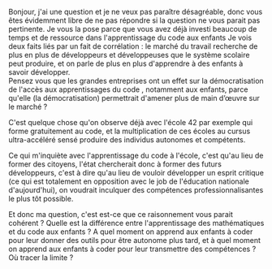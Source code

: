 

Bonjour, j'ai une question et je ne veux pas paraître désagréable, donc vous êtes évidemment libre de ne pas répondre si la question ne vous parait pas pertinente.
Je vous la pose parce que vous avez déjà investi beaucoup de temps et de ressource dans l'apprentissage du code aux enfants 
Je vois deux faits liés par un fait de corrélation : le marché du travail recherche de plus en plus de développeurs et développeuses que le système scolaire peut produire, et on parle de plus en plus d'apprendre à des enfants à savoir développer.  
Pensez vous que les grandes entreprises ont un effet sur la démocratisation de l'accès aux apprentissages du code , notamment aux enfants, parce qu'elle (la démocratisation) permettrait d'amener plus de main d’œuvre sur le marché ? 
 
C'est quelque chose qu'on observe déjà avec l'école 42 par exemple qui forme gratuitement au code, et la multiplication de ces écoles au cursus ultra-accéléré sensé produire des individus autonomes et compétents. 

Ce qui m'inquiète avec l'apprentissage du code à l'école, c'est qu'au lieu de former des citoyens, l'état chercherait donc à former des futurs développeurs, c'est à dire qu'au lieu de vouloir développer un esprit critique (ce qui est totalement en opposition avec le job de l'éducation nationale d'aujourd'hui), on voudrait inculquer des compétences professionnalisantes le plus tôt possible. 

Et donc ma question, c'est est-ce que ce raisonnement vous parait cohérent ? Quelle est la différence entre l'apprentissage des mathématiques et du code aux enfants ? A quel moment on apprend aux enfants à coder pour leur donner des outils pour être autonome plus tard, et à quel moment on apprend aux enfants à coder pour leur transmettre des compétences ? Où tracer la limite ?